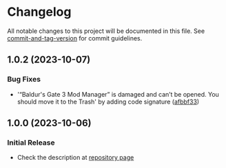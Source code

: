 # Changelog

All notable changes to this project will be documented in this file. See [commit-and-tag-version](https://github.com/absolute-version/commit-and-tag-version) for commit guidelines.

## 1.0.2 (2023-10-07)

### Bug Fixes

* '“Baldur's Gate 3 Mod Manager” is damaged and can’t be opened. You should move it to the Trash' by adding code signature ([afbbf33](https://github.com/mkinfrared/baldurs-gate3-mod-manager/commit/afbbf3374bebff05cd6d293a5cbfed2165717673))

## 1.0.0 (2023-10-06)


### Initial Release

* Check the description at [repository page](https://github.com/mkinfrared/baldurs-gate3-mod-manager)
